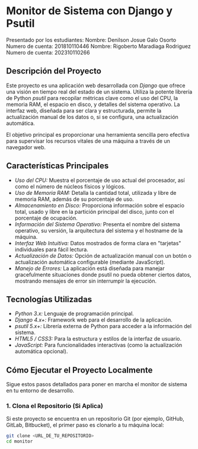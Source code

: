 # Monitor de Sistema con Django y Psutil

Presentado por los estudiantes:
Nombre: Denilson Josue Galo Osorto  Numero de cuenta: 201810110446
Nombre: Rigoberto Maradiaga Rodriguez Numero de cuenta: 202310110266


## Descripción del Proyecto

Este proyecto es una aplicación web desarrollada con *Django* que ofrece una visión en tiempo real del estado de un sistema. Utiliza la potente librería de Python *psutil* para recopilar métricas clave como el uso del CPU, la memoria RAM, el espacio en disco, y detalles del sistema operativo. La interfaz web, diseñada para ser clara y estructurada, permite la actualización manual de los datos o, si se configura, una actualización automática.

El objetivo principal es proporcionar una herramienta sencilla pero efectiva para supervisar los recursos vitales de una máquina a través de un navegador web.

## Características Principales

* *Uso del CPU:* Muestra el porcentaje de uso actual del procesador, así como el número de núcleos físicos y lógicos.
* *Uso de Memoria RAM:* Detalla la cantidad total, utilizada y libre de memoria RAM, además de su porcentaje de uso.
* *Almacenamiento en Disco:* Proporciona información sobre el espacio total, usado y libre en la partición principal del disco, junto con el porcentaje de ocupación.
* *Información del Sistema Operativo:* Presenta el nombre del sistema operativo, su versión, la arquitectura del sistema y el hostname de la máquina.
* *Interfaz Web Intuitiva:* Datos mostrados de forma clara en "tarjetas" individuales para fácil lectura.
* *Actualización de Datos:* Opción de actualización manual con un botón o actualización automática configurable (mediante JavaScript).
* *Manejo de Errores:* La aplicación está diseñada para manejar gracefulmente situaciones donde psutil no pueda obtener ciertos datos, mostrando mensajes de error sin interrumpir la ejecución.

## Tecnologías Utilizadas

* *Python 3.x:* Lenguaje de programación principal.
* *Django 4.x+:* Framework web para el desarrollo de la aplicación.
* *psutil 5.x+:* Librería externa de Python para acceder a la información del sistema.
* *HTML5 / CSS3:* Para la estructura y estilos de la interfaz de usuario.
* *JavaScript:* Para funcionalidades interactivas (como la actualización automática opcional).

## Cómo Ejecutar el Proyecto Localmente

Sigue estos pasos detallados para poner en marcha el monitor de sistema en tu entorno de desarrollo.

### 1. Clona el Repositorio (Si Aplica)

Si este proyecto se encuentra en un repositorio Git (por ejemplo, GitHub, GitLab, Bitbucket), el primer paso es clonarlo a tu máquina local:


```bash
git clone <URL_DE_TU_REPOSITORIO>
cd monitor
